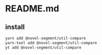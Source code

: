 # README.md

    

## install

```bash
yarn add @novel-segment/util-compare
yarn-tool add @novel-segment/util-compare
yt add @novel-segment/util-compare
```

